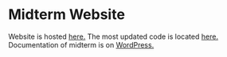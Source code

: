 # Midterm Website

Website is hosted <a href="flyinggoat.me">here.</a>
The most updated code is located <a href="https://github.com/k3vinfoo/k3vinfoo.github.io">here.</a>
<br>
Documentation of midterm is on <a href="http://sites.bxmc.poly.edu/~kevinfoo/WebDev/index.php/2017/03/18/midterm-journey/">WordPress.</a>
